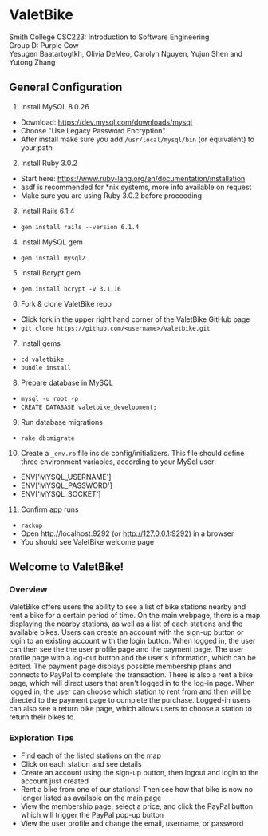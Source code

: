 # ValetBike

Smith College CSC223: Introduction to Software Engineering\
Group D: Purple Cow\
Yesugen Baatartogtkh, Olivia DeMeo, Carolyn Nguyen, Yujun Shen and Yutong Zhang

## General Configuration
1. Install MySQL 8.0.26
* Download: https://dev.mysql.com/downloads/mysql
* Choose "Use Legacy Password Encryption"
* After install make sure you add `/usr/local/mysql/bin` (or equivalent) to your path

2. Install Ruby 3.0.2
* Start here: https://www.ruby-lang.org/en/documentation/installation
* asdf is recommended for *nix systems, more info available on request
* Make sure you are using Ruby 3.0.2 before proceeding

3. Install Rails 6.1.4
* `gem install rails --version 6.1.4`

4. Install MySQL gem
* `gem install mysql2`

5. Install Bcrypt gem
* `gem install bcrypt -v 3.1.16`

6. Fork & clone ValetBike repo
* Click fork in the upper right hand corner of the ValetBike GitHub page
* `git clone https://github.com/<username>/valetbike.git`

7. Install gems
* `cd valetbike`
* `bundle install`

8. Prepare database in MySQL
* `mysql -u root -p`
* `CREATE DATABASE valetbike_development;`

9. Run database migrations
* `rake db:migrate`

10. Create a `_env.rb` file inside config/initializers. This file should define three environment variables, according to your MySql user:
* ENV['MYSQL_USERNAME']
* ENV['MYSQL_PASSWORD']
* ENV['MYSQL_SOCKET']

11. Confirm app runs
* `rackup`
* Open http://localhost:9292 (or http://127.0.0.1:9292) in a browser
* You should see ValetBike welcome page
  
  
## Welcome to ValetBike!

### Overview
ValetBike offers users the ability to see a list of bike stations nearby and rent a bike for a certain period of time. On the main webpage, there is a map displaying the nearby stations, as well as a list of each stations and the available bikes. Users can create an account with the sign-up button or login to an existing account with the login button. When logged in, the user can then see the the user profile page and the payment page. The user profile page with a log-out button and the user's information, which can be edited. The payment page displays possible membership plans and connects to PayPal to complete the transaction. There is also a rent a bike page, which will direct users that aren't logged in to the log-in page. When logged in, the user can choose which station to rent from and then will be directed to the payment page to complete the purchase. Logged-in users can also see a return bike page, which allows users to choose a station to return their bikes to.


### Exploration Tips
* Find each of the listed stations on the map
* Click on each station and see details
* Create an account using the sign-up button, then logout and login to the account just created
* Rent a bike from one of our stations! Then see how that bike is now no longer listed as available on the main page
* View the membership page, select a price, and click the PayPal button which will trigger the PayPal pop-up button
* View the user profile and change the email, username, or password